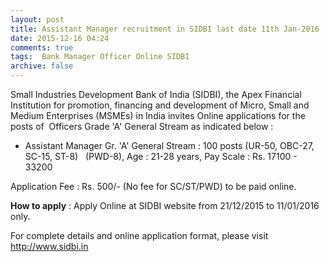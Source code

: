 ```yaml
---
layout: post
title: Assistant Manager recruitment in SIDBI last date 11th Jan-2016   
date: 2015-12-16 04:24
comments: true
tags:  Bank Manager Officer Online SIDBI 
archive: false
---
```

Small Industries Development Bank of India (SIDBI), the Apex Financial Institution for promotion, financing and development of Micro, Small and Medium Enterprises (MSMEs) in India invites Online applications for the posts of  Officers Grade 'A' General Stream as indicated below :

- Assistant Manager Gr. 'A' General Stream : 100 posts (UR-50, OBC-27, SC-15, ST-8)   (PWD-8), Age : 21-28 years, Pay Scale : Rs. 17100 - 33200 

Application Fee : Rs. 500/- (No fee for SC/ST/PWD) to be paid online.    

**How to apply** : Apply Online at SIDBI website from 21/12/2015 to 11/01/2016 only.

For complete details and online application format, please visit <http://www.sidbi.in>



